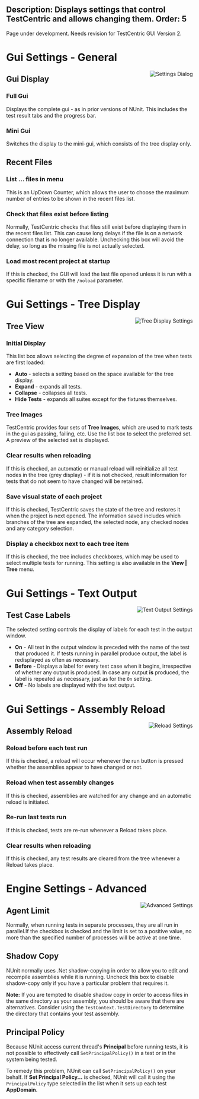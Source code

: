 Description: Displays settings that control TestCentric and allows changing them.
Order: 5
---

<!-- Page-specific styles -->
<style>
  img {float:right; margin-left: 20px; margin-bottom: 20px; max-width: 500px}
</style>

<div class="notice">
    Page under development. Needs revision for TestCentric GUI Version 2.
</div>

# Gui Settings - General

![Settings Dialog](../img/generalSettings.png)

## Gui Display

### Full Gui

Displays the complete gui - as in prior versions of NUnit. This includes the test result tabs and the progress bar.

### Mini Gui

Switches the display to the mini-gui, which consists of the tree display only.

## Recent Files

### List ... files in menu

This is an UpDown Counter, which allows the user to choose the maximum number of entries to be shown in the recent files list.

### Check that files exist before listing

Normally, TestCentric checks that files still exist before displaying them in the recent files list. This can cause long delays if the file is on a network connection that is no longer available. Unchecking this box will avoid the delay, so long as the missing file is not actually selected.

### Load most recent project at startup

If this is checked, the GUI will load the last file opened unless it is run with a specific filename or with the `/noload` parameter.

<!-- Gui Settings - Tree Display -->

# Gui Settings - Tree Display

![Tree Display Settings](../img/treeDisplaySettings.png)

## Tree View

### Initial Display

This list box allows selecting the degree of expansion of the tree when tests are first loaded:

* **Auto** - selects a setting based on the space available for the tree display.
* **Expand** - expands all tests.
* **Collapse** - collapses all tests.
* **Hide Tests** - expands all suites except for the fixtures themselves.

### Tree Images

TestCentric provides four sets of <b>Tree Images</b>, which are used to mark tests in the gui as passing, failing, etc. Use the list box to select the preferred set. A preview of the selected set is displayed.

### Clear results when reloading

If this is checked, an automatic or manual reload will reinitialize all test nodes in the tree (grey display) - if it is not checked, result information for tests that do not seem to have changed will be retained.

### Save visual state of each project

If this is checked, TestCentric saves the state of the tree and restores it when the project is next opened. The information saved includes which branches of the tree are expanded, the selected node, any checked nodes and any category selection.

### Display a checkbox next to each tree item

If this is checked, the tree includes checkboxes, which may be used to select multiple tests for running. This setting is also available in the **View | Tree** menu.

<!-- Gui Settings - Text Output -->

# Gui Settings - Text Output

![Text Output Settings](../img/textOutputSettings.png)

## Test Case Labels

The selected setting controls the display of labels for each test in the output window.

* **On** - All text in the output window is preceded with the name of the test that produced it. If tests running in parallel produce output, the label is redisplayed as often as necessary.
* **Before** - Displays a label for every test case when it begins, irrespective of whether any output is produced. In case any output __is__ produced, the label is repeated as necessary, just as for the `On` setting.
* **Off** - No labels are displayed with the text output.

<!-- Gui Settings - Assembly Reload -->

# Gui Settings - Assembly Reload

![Reload Settings](../img/assemblyReloadSettings.png)

## Assembly Reload

### Reload before each test run

If this is checked, a reload will occur whenever the run button is pressed whether the assemblies appear to have changed or not.

### Reload when test assembly changes

If this is checked, assemblies are watched for any change and an automatic reload is initiated.

### Re-run last tests run

If this is checked, tests are re-run whenever a Reload takes place.

### Clear results when reloading

If this is checked, any test results are cleared from the tree whenever a Reload takes place.

<!-- Engine Settings - Advanced -->

# Engine Settings - Advanced

![Advanced Settings](../img/advancedSettings.png)

## Agent Limit

Normally, when running tests in separate processes, they are all run in parallel.If the checkbox is checked and the limit is set to a positive value, no more than the specified number of processes will be active at one time.

## Shadow Copy

NUnit normally uses .Net shadow-copying in order to allow you to edit and recompile assemblies while it is running. Uncheck this box to disable shadow-copy only if you have a particular problem that requires it.

**Note:** If you are tempted to disable shadow copy in order to access files in the same directory as your assembly, you should be aware that there are alternatives. Consider using the `TestContext.TestDirectory` to determine the directory that contains your test assembly.

## Principal Policy

Because NUnit access current thread's **Principal** before running tests, it is not possible to effectively call `SetPrincipalPolicy()` in a test or in the system being tested.

To remedy this problem, NUnit can call `SetPrincipalPolicy()` on your behalf. If **Set Principal Policy...** is checked, NUnit will call it using the `PrincipalPolicy` type selected in the list when it sets up each test **AppDomain**.
